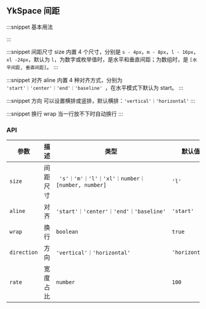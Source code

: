 ## YkSpace 间距

:::snippet
基本用法

<SpacePrimary/>
:::

:::snippet
间距尺寸 size
内置 4 个尺寸，分别是 `s - 4px`，`m - 8px`，`l - 16px`，`xl -24px`，默认为 `l`，为数字或枚举值时，是水平和垂直间距；为数组时，是 `[水平间距, 垂直间距]`。
<SpaceSize/>
:::

:::snippet
对齐 aline
内置 4 种对齐方式，分别为 `'start'｜'center'｜'end'｜'baseline' `，在水平模式下默认为 start。
<SpaceAline/>
:::

:::snippet
方向
可以设置横排或竖排，默认横排：`'vertical'｜'horizontal'`
<SpaceVertical/>
:::

:::snippet
换行 wrap
当一行放不下时自动换行
<SpaceWrap/>
:::

### API

| 参数        | 描述     | 类型                                             | 默认值         |
| ----------- | -------- | ------------------------------------------------ | -------------- |
| `size`      | 间距尺寸 | ` 's'｜'m'｜'l'｜'xl'｜number｜[number, number]` | `'l'`          |
| `aline`     | 对齐     | `'start'｜'center'｜'end'｜'baseline'`           | `'start'`      |
| `wrap`      | 换行     | `boolean`                                        | `true`         |
| `direction` | 方向     | `'vertical'｜'horizontal'`                       | `'horizontal'` |
| `rate`      | 宽度占比 | `number`                                         | `100`          |
